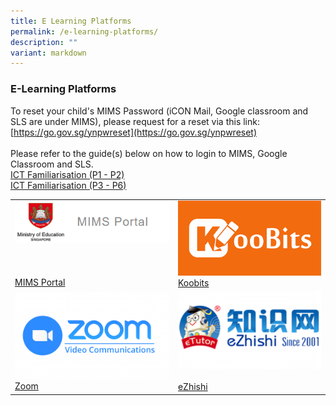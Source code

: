 ```yaml
---
title: E Learning Platforms
permalink: /e-learning-platforms/
description: ""
variant: markdown
---
```

### E-Learning Platforms

To reset your child's MIMS Password (iCON Mail, Google classroom and SLS are under MIMS), please request for a reset via this link: [https://go.gov.sg/ynpwreset](https://go.gov.sg/ynpwreset)<br><br>
Please refer to the guide(s) below on how to login to MIMS, Google Classroom and SLS.<br>
[ICT Familiarisation (P1 - P2)](/files/ICT_Familiarisation__P1___P2_.pdf)<br>
[ICT Familiarisation (P3 - P6)](/files/ICT_Familiarisation__P3_to_P6___1_.pdf)



| | |
| --- | --- |
| [![](/images/Screenshot_2024_01_24_141759.png)<br><br><br><br>MIMS Portal](https://idp.mims.moe.gov.sg/nidp/saml2/sso) | [![](/images/koobits.png)<br> Koobits](https://www.koobits.com/) 
| [![](/images/Zoom-300x169.png)<br>Zoom](https://zoom.us/) | [![](/images/ezhishi-300x169.png)<br><br>eZhishi](https://www.ezhishi.net/Contents/![](/images/ezhishi-300x169.png)) |